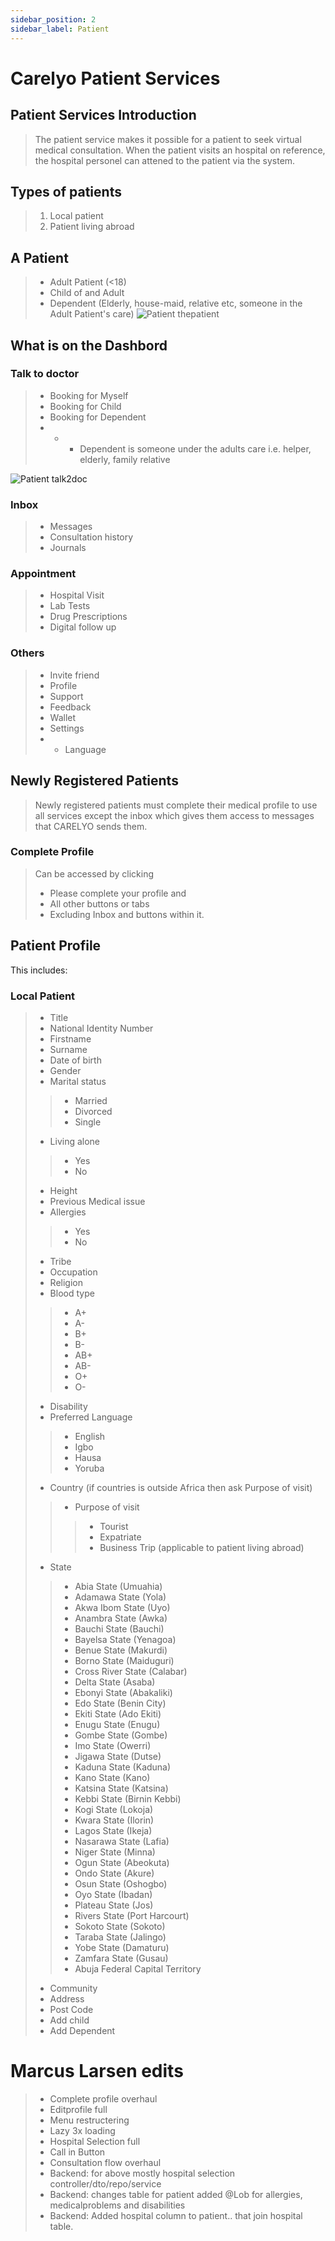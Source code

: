 ```yaml
---
sidebar_position: 2
sidebar_label: Patient
---
```

# Carelyo Patient Services

## Patient Services Introduction
> The patient service makes it possible for a patient to seek virtual medical consultation. When the patient visits an hospital on reference, the hospital personel can attened to the patient via the system.

## Types of patients 
> 1. Local patient 
> 2. Patient living abroad

## A Patient
> - Adult Patient (<18)
> - Child of and Adult
> - Dependent (Elderly, house-maid, relative etc, someone in the Adult Patient's care)
> ![Patient thepatient](../../../assets/images/patient-map.png)

## What is on the Dashbord

### Talk to doctor
> - Booking for Myself
> - Booking for Child
> - Booking for Dependent
> - - - Dependent is someone under the adults care i.e. helper, elderly, family relative

![Patient talk2doc](../../../assets/images/p-talk2doc.png)

### Inbox
> - Messages
> - Consultation history
> - Journals


### Appointment
> - Hospital Visit
> - Lab Tests
> - Drug Prescriptions
> - Digital follow up

### Others
> - Invite friend
> - Profile
> - Support
> - Feedback
> - Wallet
> - Settings
> - - Language

## Newly Registered Patients
> Newly registered patients must complete their medical profile to use all services except the inbox which gives them access to messages that CARELYO sends them.

### Complete Profile
> Can be accessed by clicking
> - Please complete your profile and
> - All other buttons or tabs
> - Excluding Inbox and buttons within it. 

## Patient Profile
This includes:

### Local Patient
> - Title
> - National Identity Number
> - Firstname
> - Surname
> - Date of birth
> - Gender
> - Marital status
>> - Married
>> - Divorced
>> - Single
> - Living alone 
>> - Yes
>> - No
> - Height
> - Previous Medical issue
> - Allergies
>> - Yes
>> - No
> - Tribe
> - Occupation
> - Religion
> - Blood type
>> - A+ 
>> - A- 
>> - B+ 
>> - B-
>> - AB+ 
>> - AB- 
>> - O+ 
>> - O- 
> - Disability
> - Preferred Language
>> - English
>> - Igbo
>> - Hausa
>> - Yoruba
> - Country (if countries is outside Africa then ask Purpose of visit)
>> - Purpose of visit
>>>  - Tourist
>>>  - Expatriate
>>>  - Business Trip (applicable to patient living abroad)
> - State
>> - Abia State (Umuahia)
>> - Adamawa State (Yola)
>> - Akwa Ibom State (Uyo)
>> - Anambra State (Awka)
>> - Bauchi State (Bauchi)
>> - Bayelsa State (Yenagoa)
>> - Benue State (Makurdi)
>> - Borno State (Maiduguri)
>> - Cross River State (Calabar)
>> - Delta State (Asaba)
>> - Ebonyi State (Abakaliki)
>> - Edo State (Benin City)
>> - Ekiti State (Ado Ekiti)
>> - Enugu State (Enugu)
>> - Gombe State (Gombe)
>> - Imo State (Owerri)
>> - Jigawa State (Dutse)
>> - Kaduna State (Kaduna)
>> - Kano State (Kano)
>> - Katsina State (Katsina)
>> - Kebbi State (Birnin Kebbi)
>> - Kogi State (Lokoja)
>> - Kwara State (Ilorin)
>> - Lagos State (Ikeja)
>> - Nasarawa State (Lafia)
>> - Niger State (Minna)
>> - Ogun State (Abeokuta)
>> - Ondo State (Akure)
>> - Osun State (Oshogbo)
>> - Oyo State (Ibadan)
>> - Plateau State (Jos)
>> - Rivers State (Port Harcourt)
>> - Sokoto State (Sokoto)
>> - Taraba State (Jalingo)
>> - Yobe State (Damaturu)
>> - Zamfara State (Gusau)
>> - Abuja Federal Capital Territory 
> - Community
> - Address
> - Post Code
> - Add child
> - Add Dependent

# Marcus Larsen edits
> - Complete profile overhaul
> - Editprofile full
> - Menu restructering
> - Lazy 3x loading
> - Hospital Selection full
> - Call in Button
> - Consultation flow overhaul
> - Backend: for above mostly hospital selection controller/dto/repo/service
> - Backend: changes table for patient added @Lob for allergies, medicalproblems and disabilities
> - Backend: Added hospital column to patient.. that join hospital table.
